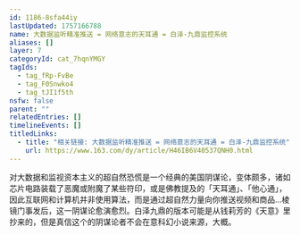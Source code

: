 ```yaml
---
id: 1186-8sfa44iy
lastUpdated: 1757166788
name: 大数据监听精准推送 = 网络意志的天耳通 = 白泽-九鼎监控系统
aliases: []
layer: 7
categoryId: cat_7hqnYMGY
tagIds:
  - tag_fRp-FvBe
  - tag_F0Snwko4
  - tag_tJI1f5th
nsfw: false
parent: ""
relatedEntries: []
timelineEvents: []
titledLinks:
  - title: "相关链接: 大数据监听精准推送 = 网络意志的天耳通 = 白泽-九鼎监控系统"
    url: https://www.163.com/dy/article/H46IB6V40537QNH0.html
---
```


对大数据和监视资本主义的超自然恐慌是一个经典的美国阴谋论，变体颇多，诸如芯片电路装载了恶魔或附魔了某些符印，或是佛教提及的「天耳通」、「他心通」，因此互联网和计算机并非使用算法，而是通过超自然力量向你推送视频和商品…棱镜门事发后，这一阴谋论愈演愈烈。白泽九鼎的版本可能是从钱莉芳的《天意》里抄来的，但是真信这个的阴谋论者不会在意科幻小说来源，大概。